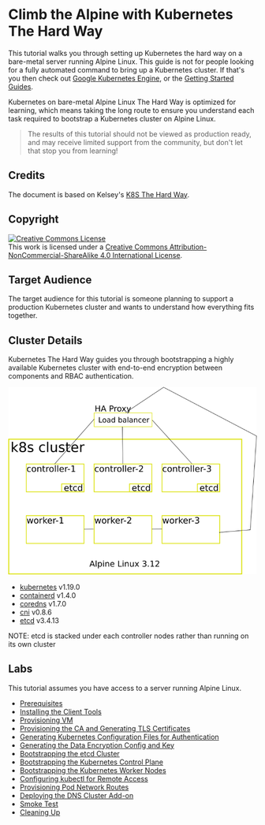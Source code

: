 # Climb the Alpine with Kubernetes The Hard Way

This tutorial walks you through setting up Kubernetes the hard way on a bare-metal server running Alpine Linux. This guide is not for people looking for a fully automated command to bring up a Kubernetes cluster. If that's you then check out [Google Kubernetes Engine](https://cloud.google.com/kubernetes-engine), or the [Getting Started Guides](https://kubernetes.io/docs/setup).

Kubernetes on bare-metal Alpine Linux The Hard Way is optimized for learning, which means taking the long route to ensure you understand each task required to bootstrap a Kubernetes cluster on Alpine Linux.

> The results of this tutorial should not be viewed as production ready, and may receive limited support from the community, but don't let that stop you from learning!

## Credits

The document is based on Kelsey's [K8S The Hard Way](https://github.com/kelseyhightower/kubernetes-the-hard-way). 

## Copyright

<a rel="license" href="http://creativecommons.org/licenses/by-nc-sa/4.0/"><img alt="Creative Commons License" style="border-width:0" src="https://i.creativecommons.org/l/by-nc-sa/4.0/88x31.png" /></a><br />This work is licensed under a <a rel="license" href="http://creativecommons.org/licenses/by-nc-sa/4.0/">Creative Commons Attribution-NonCommercial-ShareAlike 4.0 International License</a>.

## Target Audience

The target audience for this tutorial is someone planning to support a production Kubernetes cluster and wants to understand how everything fits together.

## Cluster Details

Kubernetes The Hard Way guides you through bootstrapping a highly available Kubernetes cluster with end-to-end encryption between components and RBAC authentication.

![K8S Architecture](./docs/images/architecture.png)

* [kubernetes](https://github.com/kubernetes/kubernetes) v1.19.0
* [containerd](https://github.com/containerd/containerd) v1.4.0
* [coredns](https://github.com/coredns/coredns) v1.7.0
* [cni](https://github.com/containernetworking/cni) v0.8.6
* [etcd](https://github.com/coreos/etcd) v3.4.13

NOTE: etcd is stacked under each controller nodes rather than running on its own cluster

## Labs

This tutorial assumes you have access to a server running Alpine Linux.

* [Prerequisites](docs/01-prerequisites.md)
* [Installing the Client Tools](docs/02-client-tools.md)
* [Provisioning VM](docs/03-provision-vm.md)
* [Provisioning the CA and Generating TLS Certificates](docs/04-certificate-authority.md)
* [Generating Kubernetes Configuration Files for Authentication](docs/05-kubernetes-configuration-files.md)
* [Generating the Data Encryption Config and Key](docs/06-data-encryption-keys.md)
* [Bootstrapping the etcd Cluster](docs/07-bootstrapping-etcd.md)
* [Bootstrapping the Kubernetes Control Plane](docs/08-bootstrapping-kubernetes-controllers.md)
* [Bootstrapping the Kubernetes Worker Nodes](docs/09-bootstrapping-kubernetes-workers.md)
* [Configuring kubectl for Remote Access](docs/10-configuring-kubectl.md)
* [Provisioning Pod Network Routes](docs/11-pod-network-routes.md)
* [Deploying the DNS Cluster Add-on](docs/12-dns-addon.md)
* [Smoke Test](docs/13-smoke-test.md)
* [Cleaning Up](docs/14-cleanup.md)
